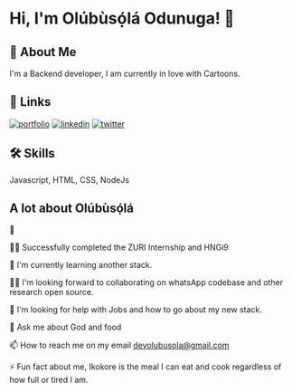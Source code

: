 
# Hi, I'm Olúbùsọ́lá Odunuga! 👋


## 🚀 About Me
I'm a Backend developer, I am currently in love with Cartoons.



## 🔗 Links
[![portfolio](https://img.shields.io/badge/my_portfolio-000?style=for-the-badge&logo=ko-fi&logoColor=white)](https://replit.com/@the-Olubusola/Portfolio-website)
[![linkedin](https://img.shields.io/badge/linkedin-0A66C2?style=for-the-badge&logo=linkedin&logoColor=white)](https://www.linkedin.com/in/olubusola-odunuga-644786186/)
[![twitter](https://img.shields.io/badge/twitter-1DA1F2?style=for-the-badge&logo=twitter&logoColor=white)](https://twitter.com/Olubusolamitee)


## 🛠 Skills
Javascript, HTML, CSS, NodeJs


## A lot about Olúbùsọ́lá 

👩

👩‍💻 Successfully completed the ZURI Internship and HNGi9 

🧠 I'm currently learning another stack.

👯‍♀️ I'm looking forward to collaborating on whatsApp codebase and other research open source.

🤔 I'm looking for help with Jobs and how to go about my new stack.

💬 Ask me about God and food

📫 How to reach me on my email devolubusola@gmail.com

⚡️ Fun fact about me, Ikokore is the meal I can eat and cook regardless of how full or tired I am.

